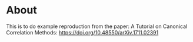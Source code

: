 # About

This is to do example reproduction from the paper:
A Tutorial on Canonical Correlation Methods: 
https://doi.org/10.48550/arXiv.1711.02391

